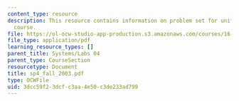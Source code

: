```yaml
---
content_type: resource
description: This resource contains information on problem set for unified engineering
  course.
file: https://ol-ocw-studio-app-production.s3.amazonaws.com/courses/16-01-unified-engineering-i-ii-iii-iv-fall-2005-spring-2006/3dcc59f23dcfc3aa4e50c3de233ad799_sp4_fall_2003.pdf
file_type: application/pdf
learning_resource_types: []
parent_title: Systems/Labs 04
parent_type: CourseSection
resourcetype: Document
title: sp4_fall_2003.pdf
type: OCWFile
uid: 3dcc59f2-3dcf-c3aa-4e50-c3de233ad799
---
```

